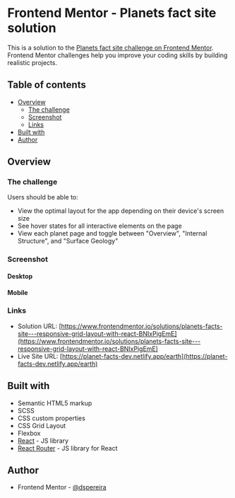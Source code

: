 # Frontend Mentor - Planets fact site solution

This is a solution to the [Planets fact site challenge on Frontend Mentor](https://www.frontendmentor.io/challenges/planets-fact-site-gazqN8w_f). Frontend Mentor challenges help you improve your coding skills by building realistic projects.

## Table of contents

- [Overview](#overview)
  - [The challenge](#the-challenge)
  - [Screenshot](#screenshot)
  - [Links](#links)
- [Built with](#built-with)
- [Author](#author)

## Overview

### The challenge

Users should be able to:

- View the optimal layout for the app depending on their device's screen size
- See hover states for all interactive elements on the page
- View each planet page and toggle between "Overview", "Internal Structure", and "Surface Geology"

### Screenshot

#### Desktop


#### Mobile


### Links

- Solution URL: [https://www.frontendmentor.io/solutions/planets-facts-site---responsive-grid-layout-with-react-BNIxPigEmE](https://www.frontendmentor.io/solutions/planets-facts-site---responsive-grid-layout-with-react-BNIxPigEmE)
- Live Site URL: [https://planet-facts-dev.netlify.app/earth](https://planet-facts-dev.netlify.app/earth)

## Built with

- Semantic HTML5 markup
- SCSS
- CSS custom properties
- CSS Grid Layout
- Flexbox
- [React](https://reactjs.org/) - JS library
- [React Router](https://reactrouter.com/) - JS library for React

## Author

- Frontend Mentor - [@dspereira](https://www.frontendmentor.io/profile/dspereira)

